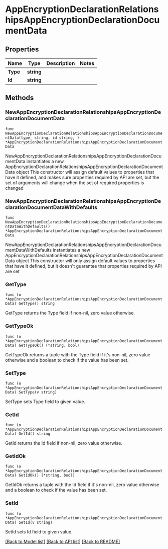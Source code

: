 # AppEncryptionDeclarationRelationshipsAppEncryptionDeclarationDocumentData

## Properties

Name | Type | Description | Notes
------------ | ------------- | ------------- | -------------
**Type** | **string** |  | 
**Id** | **string** |  | 

## Methods

### NewAppEncryptionDeclarationRelationshipsAppEncryptionDeclarationDocumentData

`func NewAppEncryptionDeclarationRelationshipsAppEncryptionDeclarationDocumentData(type_ string, id string, ) *AppEncryptionDeclarationRelationshipsAppEncryptionDeclarationDocumentData`

NewAppEncryptionDeclarationRelationshipsAppEncryptionDeclarationDocumentData instantiates a new AppEncryptionDeclarationRelationshipsAppEncryptionDeclarationDocumentData object
This constructor will assign default values to properties that have it defined,
and makes sure properties required by API are set, but the set of arguments
will change when the set of required properties is changed

### NewAppEncryptionDeclarationRelationshipsAppEncryptionDeclarationDocumentDataWithDefaults

`func NewAppEncryptionDeclarationRelationshipsAppEncryptionDeclarationDocumentDataWithDefaults() *AppEncryptionDeclarationRelationshipsAppEncryptionDeclarationDocumentData`

NewAppEncryptionDeclarationRelationshipsAppEncryptionDeclarationDocumentDataWithDefaults instantiates a new AppEncryptionDeclarationRelationshipsAppEncryptionDeclarationDocumentData object
This constructor will only assign default values to properties that have it defined,
but it doesn't guarantee that properties required by API are set

### GetType

`func (o *AppEncryptionDeclarationRelationshipsAppEncryptionDeclarationDocumentData) GetType() string`

GetType returns the Type field if non-nil, zero value otherwise.

### GetTypeOk

`func (o *AppEncryptionDeclarationRelationshipsAppEncryptionDeclarationDocumentData) GetTypeOk() (*string, bool)`

GetTypeOk returns a tuple with the Type field if it's non-nil, zero value otherwise
and a boolean to check if the value has been set.

### SetType

`func (o *AppEncryptionDeclarationRelationshipsAppEncryptionDeclarationDocumentData) SetType(v string)`

SetType sets Type field to given value.


### GetId

`func (o *AppEncryptionDeclarationRelationshipsAppEncryptionDeclarationDocumentData) GetId() string`

GetId returns the Id field if non-nil, zero value otherwise.

### GetIdOk

`func (o *AppEncryptionDeclarationRelationshipsAppEncryptionDeclarationDocumentData) GetIdOk() (*string, bool)`

GetIdOk returns a tuple with the Id field if it's non-nil, zero value otherwise
and a boolean to check if the value has been set.

### SetId

`func (o *AppEncryptionDeclarationRelationshipsAppEncryptionDeclarationDocumentData) SetId(v string)`

SetId sets Id field to given value.



[[Back to Model list]](../README.md#documentation-for-models) [[Back to API list]](../README.md#documentation-for-api-endpoints) [[Back to README]](../README.md)


